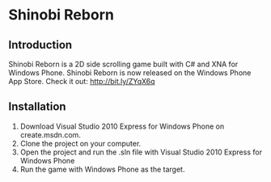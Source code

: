 # Shinobi Reborn

## Introduction
Shinobi Reborn is a 2D side scrolling game built with C# and XNA for Windows Phone. 
Shinobi Reborn is now released on the Windows Phone App Store. Check it out: http://bit.ly/ZYqX6q

## Installation
1. Download Visual Studio 2010 Express for Windows Phone on create.msdn.com.
2. Clone the project on your computer.
3. Open the project and run the .sln file with Visual Studio 2010 Express for Windows Phone
4. Run the game with Windows Phone as the target.

